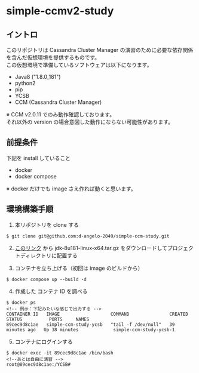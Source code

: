 # simple-ccmv2-study

## イントロ

このリポジトリは Cassandra Cluster Manager の演習のために必要な依存関係を含んだ仮想環境を提供するものです。<br>
この仮想環境で準備しているソフトウェアは以下になります。

- Java8 ("1.8.0_181")
- python2
- pip
- YCSB
- CCM (Cassandra Cluster Manager)

※ CCM v2.0.11 でのみ動作確認しております。 <br>
それ以外の version の場合意図した動作にならない可能性があります。

## 前提条件

下記を install していること

- docker
- docker compose

※ docker だけでも image さえ作れば動くと思います。

## 環境構築手順

1. 本リポジトリを clone する

```
$ git clone git@github.com:d-angelo-2049/simple-ccm-study.git
```

2. [このリンク](https://www.oracle.com/java/technologies/javase/javase8-archive-downloads.html) から jdk-8u181-linux-x64.tar.gz をダウンロードしてプロジェクトディレクトリに配置する

3. コンテナを立ち上げる（初回は image のビルドから）

```
$ docker compose up --build -d
```

4. 作成した コンテナ ID を調べる

```
$ docker ps
<!-- 例示：下記みたいな感じで出力する -->
CONTAINER ID   IMAGE                   COMMAND               CREATED          STATUS          PORTS     NAMES
89cec9d8c1ae   simple-ccm-study-ycsb   "tail -f /dev/null"   39 minutes ago   Up 38 minutes             simple-ccm-study-ycsb-1
```

5. コンテナにログインする

```
$ docker exec -it 89cec9d8c1ae /bin/bash
<!--あとは自由に演習 -->
root@89cec9d8c1ae:/YCSB#
```
